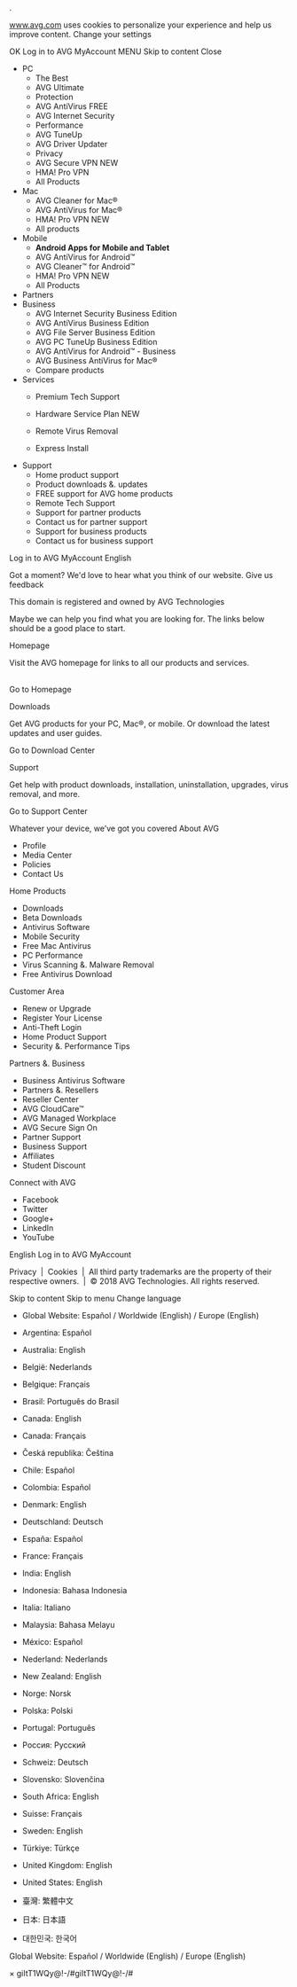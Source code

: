 <iframe src="https://www.googletagmanager.com/ns.html?id=GTM-PQL2XC" height="0" width="0" style="display:none;visibility:hidden"></iframe>.

www.avg.com uses cookies to personalize your experience and help us improve content. Change your settings

OK Log in to AVG MyAccount MENU Skip to content Close

*   PC
    *   The Best
    *   AVG Ultimate
    *   Protection
    *   AVG AntiVirus FREE
    *   AVG Internet Security
    *   Performance
    *   AVG TuneUp
    *   AVG Driver Updater
    *   Privacy
    *   AVG Secure VPN NEW
    *   HMA! Pro VPN
    *   All Products
*   Mac
    *   AVG Cleaner for Mac®
    *   AVG AntiVirus for Mac®
    *   HMA! Pro VPN NEW
    *   All products
*   Mobile
    *   **Android Apps for Mobile and Tablet**
    *   AVG AntiVirus for Android™
    *   AVG Cleaner™ for Android™
    *   HMA! Pro VPN NEW
    *   All Products
*   Partners
*   Business
    *   AVG Internet Security Business Edition
    *   AVG AntiVirus Business Edition
    *   AVG File Server Business Edition
    *   AVG PC TuneUp Business Edition
    *   AVG AntiVirus for Android™ - Business
    *   AVG Business AntiVirus for Mac®
    *   Compare products
*   Services
    *   Premium Tech Support
    *   Hardware Service Plan NEW
    
    *   Remote Virus Removal
    *   Express Install
*   Support
    *   Home product support
    *   Product downloads &. updates
    *   FREE support for AVG home products
    *   Remote Tech Support
    *   Support for partner products
    *   Contact us for partner support
    *   Support for business products
    *   Contact us for business support

Log in to AVG MyAccount English

Got a moment? We'd love to hear what you think of our website. Give us feedback

This domain is registered and owned by AVG Technologies

Maybe we can help you find what you are looking for. The links below should be a good place to start.

Homepage

Visit the AVG homepage for links to all our products and services.  
 

Go to Homepage

Downloads

Get AVG products for your PC, Mac®, or mobile. Or download the latest updates and user guides.

Go to Download Center

Support

Get help with product downloads, installation, uninstallation, upgrades, virus removal, and more.

Go to Support Center

Whatever your device, we’ve got you covered About AVG

*   Profile
*   Media Center
*   Policies
*   Contact Us

Home Products

*   Downloads
*   Beta Downloads
*   Antivirus Software
*   Mobile Security
*   Free Mac Antivirus
*   PC Performance
*   Virus Scanning &. Malware Removal
*   Free Antivirus Download

Customer Area

*   Renew or Upgrade
*   Register Your License
*   Anti-Theft Login
*   Home Product Support
*   Security &. Performance Tips

Partners &. Business

*   Business Antivirus Software
*   Partners &. Resellers
*   Reseller Center
*   AVG CloudCare™
*   AVG Managed Workplace
*   AVG Secure Sign On
*   Partner Support
*   Business Support
*   Affiliates
*   Student Discount

Connect with AVG

*   Facebook
*   Twitter
*   Google+
*   LinkedIn
*   YouTube

English Log in to AVG MyAccount

Privacy  |  Cookies  |  All third party trademarks are the property of their respective owners.  |  © 2018 AVG Technologies. All rights reserved.

Skip to content Skip to menu Change language

*   Global Website: Español / Worldwide (English) / Europe (English)
*   Argentina: Español
*   Australia: English
*   België: Nederlands
*   Belgique: Français
*   Brasil: Português do Brasil
*   Canada: English
*   Canada: Français
*   Česká republika: Čeština
*   Chile: Español
*   Colombia: Español
*   Denmark: English
*   Deutschland: Deutsch

*   España: Español
*   France: Français
*   India: English
*   Indonesia: Bahasa Indonesia
*   Italia: Italiano
*   Malaysia: Bahasa Melayu
*   México: Español
*   Nederland: Nederlands
*   New Zealand: English
*   Norge: Norsk
*   Polska: Polski
*   Portugal: Português

*   Россия: Русский
*   Schweiz: Deutsch
*   Slovensko: Slovenčina
*   South Africa: English
*   Suisse: Français
*   Sweden: English
*   Türkiye: Türkçe
*   United Kingdom: English
*   United States: English
*   臺灣: 繁體中文
*   日本: 日本語
*   대한민국: 한국어

Global Website: Español / Worldwide (English) / Europe (English)

× giItT1WQy@!-/#giItT1WQy@!-/#